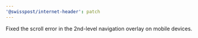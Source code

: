 ```yaml
---
'@swisspost/internet-header': patch
---
```


Fixed the scroll error in the 2nd-level navigation overlay on mobile devices.
